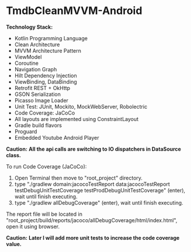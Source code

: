 # TmdbCleanMVVM-Android

**Technology Stack:**
- Kotlin Programming Language
- Clean Architecture
- MVVM Architecture Pattern
- ViewModel
- Coroutine
- Navigation Graph
- Hilt Dependency Injection
- ViewBinding, DataBinding
- Retrofit REST + OkHttp
- GSON Serialization
- Picasso Image Loader
- Unit Test: JUnit, Mockito, MockWebServer, Robolectric
- Code Coverage: JaCoCo
- All layouts are implemented using ConstraintLayout
- Gradle build flavors
- Proguard
- Embedded Youtube Android Player

**Caution:**
**All the api calls are switching to IO dispatchers in DataSource class.**

To run Code Coverage (JaCoCo):
1. Open Terminal then move to "root_project" directory.
2. type "./gradlew domain:jacocoTestReport data:jacocoTestReport testDebugUnitTestCoverage testProdDebugUnitTestCoverage" (enter), wait until finish executing.
3. type "./gradlew allDebugCoverage" (enter), wait until finish executing.

The report file will be located in "root_project/build/reports/jacoco/allDebugCoverage/html/index.html", open it using browser.

**Caution:**
**Later I will add more unit tests to increase the code coverage value.**
